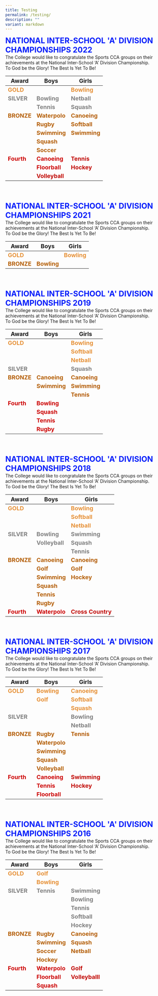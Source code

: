 ```yaml
---
title: Testing
permalink: /testing/
description: ""
variant: markdown
---
```

<font color="#041FFB" size="5"> <b>NATIONAL INTER-SCHOOL 'A' DIVISION CHAMPIONSHIPS 2022</b></font><br>
The College would like to congratulate the Sports CCA groups on their achievements at the National Inter-School ‘A’ Division Championship. <br>
To God be the  Glory! The Best Is Yet To Be!<br>

|<font size="4">Award</font> | <font size="4">Boys</font>| <font size="4">Girls</font>|
| -------- | -------- | -------- |
|<font color="#E69138" size="4"><b>GOLD</b></font>| |<font color="#E69138" size="4"><b>Bowling</b></font>|
|<font color="#808080" size="4"><b>SILVER</b></font>|<font color="#808080" size="4"><b>Bowling</b></font> |<font color="#808080" size="4"><b>Netball</b></font>|
||<font color="#808080" size="4"><b>Tennis</b></font> |<font color="#808080" size="4"><b>Squash</b></font>|
|<font color="#B45F06" size="4"><b>BRONZE</b></font>| <font color="#B45F06" size="4"><b>Waterpolo</b></font>|<font color="#B45F06" size="4"><b>Canoeing</b></font>|
||<font color="#B45F06" size="4"><b>Rugby</b></font> |<font color="#B45F06" size="4"><b>Softball</b></font>|
||<font color="#B45F06" size="4"><b>Swimming</b></font> |<font color="#B45F06" size="4"><b>Swimming</b></font>|
||<font color="#B45F06" size="4"><b>Squash</b></font> ||
||<font color="#B45F06" size="4"><b>Soccer</b></font> ||
|<font color="#C00" size="4"><b>Fourth</b></font>| <font color="#C00" size="4"><b>Canoeing</b></font>|<font color="#C006" size="4"><b>Tennis</b></font>|
|| <font color="#C00" size="4"><b>Floorball</b></font>|<font color="#C006" size="4"><b>Hockey</b></font>|
||<font color="#C006" size="4"><b>Volleyball</b></font> ||
<br><br>

<font color="#041FFB" size="5"> <b>NATIONAL INTER-SCHOOL 'A' DIVISION CHAMPIONSHIPS 2021</b></font><br>
The College would like to congratulate the Sports CCA groups on their achievements at the National Inter-School ‘A’ Division Championship. <br>
To God be the  Glory! The Best Is Yet To Be!<br>

|<font size="4">Award</font> | <font size="4">Boys</font>| <font size="4">Girls</font>|
| -------- | -------- | -------- |
|<font color="#E69138" size="4"><b>GOLD</b></font>| |<font color="#E69138" size="4"><b>Bowling</b></font>|
|<font color="#B45F06" size="4"><b>BRONZE</b></font>| <font color="#B45F06" size="4"><b>Bowling</b></font>||
<br><br>

<font color="#041FFB" size="5"> <b>NATIONAL INTER-SCHOOL 'A' DIVISION CHAMPIONSHIPS 2019</b></font><br>
The College would like to congratulate the Sports CCA groups on their achievements at the National Inter-School ‘A’ Division Championship. <br>
To God be the  Glory! The Best Is Yet To Be!<br>

|<font size="4">Award</font> | <font size="4">Boys</font>| <font size="4">Girls</font>|
| -------- | -------- | -------- |
|<font color="#E69138" size="4"><b>GOLD</b></font>| |<font color="#E69138" size="4"><b>Bowling</b></font>|
|| |<font color="#E69138" size="4"><b>Softball</b></font>|
|| |<font color="#E69138" size="4"><b>Netball</b></font>|
|<font color="#808080" size="4"><b>SILVER</b></font>| |<font color="#808080" size="4"><b>Squash</b></font>|
|<font color="#B45F06" size="4"><b>BRONZE</b></font>| <font color="#B45F06" size="4"><b>Canoeing</b></font>|<font color="#B45F06" size="4"><b>Canoeing</b></font>|
||<font color="#B45F06" size="4"><b>Swimming</b></font> |<font color="#B45F06" size="4"><b>Swimming</b></font>|
|| |<font color="#B45F06" size="4"><b>Tennis</b></font>|
|<font color="#C00" size="4"><b>Fourth</b></font>| <font color="#C00" size="4"><b>Bowling</b></font>||
|| <font color="#C00" size="4"><b>Squash</b></font>||
|| <font color="#C00" size="4"><b>Tennis</b></font>||
|| <font color="#C00" size="4"><b>Rugby</b></font>||
<br><br>


<font color="#041FFB" size="5"> <b>NATIONAL INTER-SCHOOL 'A' DIVISION CHAMPIONSHIPS 2018</b></font><br>
The College would like to congratulate the Sports CCA groups on their achievements at the National Inter-School ‘A’ Division Championship. <br>
To God be the  Glory! The Best Is Yet To Be!<br>

|<font size="4">Award</font> | <font size="4">Boys</font>| <font size="4">Girls</font>|
| -------- | -------- | -------- |
|<font color="#E69138" size="4"><b>GOLD</b></font>| |<font color="#E69138" size="4"><b>Bowling</b></font>|
|| |<font color="#E69138" size="4"><b>Softball</b></font>|
|| |<font color="#E69138" size="4"><b>Netball</b></font>|
|<font color="#808080" size="4"><b>SILVER</b></font>|<font color="#808080" size="4"><b>Bowling</b></font> |<font color="#808080" size="4"><b>Swimming</b></font>|
||<font color="#808080" size="4"><b>Volleyball</b></font> |<font color="#808080" size="4"><b>Squash</b></font>|
|| |<font color="#808080" size="4"><b>Tennis</b></font>|
|<font color="#B45F06" size="4"><b>BRONZE</b></font>| <font color="#B45F06" size="4"><b>Canoeing</b></font>|<font color="#B45F06" size="4"><b>Canoeing</b></font>|
||<font color="#B45F06" size="4"><b>Golf</b></font> |<font color="#B45F06" size="4"><b>Golf</b></font>|
||<font color="#B45F06" size="4"><b>Swimming</b></font> |<font color="#B45F06" size="4"><b>Hockey</b></font>|
||<font color="#B45F06" size="4"><b>Squash</b></font> ||
||<font color="#B45F06" size="4"><b>Tennis</b></font> ||
||<font color="#B45F06" size="4"><b>Rugby</b></font> ||
|<font color="#C00" size="4"><b>Fourth</b></font>| <font color="#C00" size="4"><b>Waterpolo</b></font>|<font color="#C006" size="4"><b>Cross Country</b></font>|
<br><br>



<font color="#041FFB" size="5"> <b>NATIONAL INTER-SCHOOL 'A' DIVISION CHAMPIONSHIPS 2017</b></font><br>
The College would like to congratulate the Sports CCA groups on their achievements at the National Inter-School ‘A’ Division Championship. <br>
To God be the  Glory! The Best Is Yet To Be!<br>

|<font size="4">Award</font> | <font size="4">Boys</font>| <font size="4">Girls</font>|
| -------- | -------- | -------- |
|<font color="#E69138" size="4"><b>GOLD</b></font>| <font color="#E69138" size="4"><b>Bowling</b></font>|<font color="#E69138" size="4"><b>Canoeing</b></font>|
|| <font color="#E69138" size="4"><b>Golf</b></font>|<font color="#E69138" size="4"><b>Softball</b></font>|
|| |<font color="#E69138" size="4"><b>Squash</b></font>|
|<font color="#808080" size="4"><b>SILVER</b></font>| |<font color="#808080" size="4"><b>Bowling</b></font>|
|| |<font color="#808080" size="4"><b>Netball</b></font>|
|<font color="#B45F06" size="4"><b>BRONZE</b></font>| <font color="#B45F06" size="4"><b>Rugby</b></font>|<font color="#B45F06" size="4"><b>Tennis</b></font>|
||<font color="#B45F06" size="4"><b>Waterpolo</b></font> ||
||<font color="#B45F06" size="4"><b>Swimming</b></font> ||
||<font color="#B45F06" size="4"><b>Squash</b></font> ||
||<font color="#B45F06" size="4"><b>Volleyball</b></font> ||
|<font color="#C00" size="4"><b>Fourth</b></font>| <font color="#C00" size="4"><b>Canoeing</b></font>|<font color="#C006" size="4"><b>Swimming</b></font>|
|| <font color="#C00" size="4"><b>Tennis</b></font>|<font color="#C006" size="4"><b>Hockey</b></font>|
|| <font color="#C00" size="4"><b>Floorball</b></font>||
<br><br>


<font color="#041FFB" size="5"> <b>NATIONAL INTER-SCHOOL 'A' DIVISION CHAMPIONSHIPS 2016</b></font><br>
The College would like to congratulate the Sports CCA groups on their achievements at the National Inter-School ‘A’ Division Championship. <br>
To God be the  Glory! The Best Is Yet To Be!<br>

|<font size="4">Award</font> | <font size="4">Boys</font>| <font size="4">Girls</font>|
| -------- | -------- | -------- |
|<font color="#E69138" size="4"><b>GOLD</b></font>| <font color="#E69138" size="4"><b>Golf</b></font>||
|| <font color="#E69138" size="4"><b>Bowling</b></font>||
|<font color="#808080" size="4"><b>SILVER</b></font>| <font color="#808080" size="4"><b>Tennis</b></font>|<font color="#808080" size="4"><b>Swimming</b></font>|
|| |<font color="#808080" size="4"><b>Bowling</b></font>|
|| |<font color="#808080" size="4"><b>Tennis</b></font>|
|| |<font color="#808080" size="4"><b>Softball</b></font>|
|| |<font color="#808080" size="4"><b>Hockey</b></font>|
|<font color="#B45F06" size="4"><b>BRONZE</b></font>| <font color="#B45F06" size="4"><b>Rugby</b></font>|<font color="#B45F06" size="4"><b>Canoeing</b></font>|
||<font color="#B45F06" size="4"><b>Swimming</b></font> |<font color="#B45F06" size="4"><b>Squash</b></font>|
||<font color="#B45F06" size="4"><b>Soccer</b></font> |<font color="#B45F06" size="4"><b>Netball</b></font>|
||<font color="#B45F06" size="4"><b>Hockey</b></font> ||
|<font color="#C00" size="4"><b>Fourth</b></font>| <font color="#C00" size="4"><b>Waterpolo</b></font>|<font color="#C006" size="4"><b>Golf</b></font>|
|| <font color="#C00" size="4"><b>Floorball</b></font>|<font color="#C006" size="4"><b>Volleyballl</b></font>|
|| <font color="#C00" size="4"><b>Squash</b></font>||
<br><br>